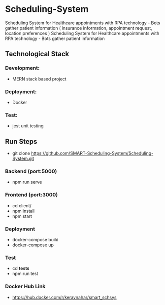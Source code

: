 # Scheduling-System
Scheduling System for Healthcare appointments with RPA technology - Bots gather patient information ( insurance information, appointment request, location preferences )
Scheduling System for Healthcare appointments with RPA technology - Bots gather patient information

## Technological Stack
### Development: 
- MERN stack based project

### Deployment: 
- Docker

### Test: 
- jest unit testing

## Run Steps
- git clone https://github.com/SMART-Scheduling-System/Scheduling-System.git
### Backend (port:5000)
- npm run serve 

### Frontend (port:3000)
- cd client/
- npm install
- npm start

### Deployment
- docker-compose build
- docker-compose up

### Test
- cd __tests__
- npm run test

### Docker Hub Link
- https://hub.docker.com/r/keravnahar/smart_schsys
